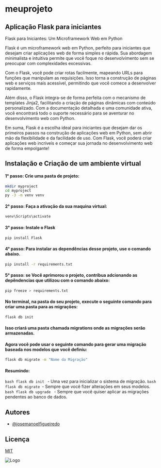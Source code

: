 # meuprojeto
 
## Aplicação Flask para iniciantes

Flask para Iniciantes: Um Microframework Web em Python

Flask é um microframework web em Python, perfeito para iniciantes que desejam criar aplicações web de forma simples e rápida. Sua abordagem minimalista e intuitiva permite que você foque no desenvolvimento sem se preocupar com complexidades excessivas.

Com o Flask, você pode criar rotas facilmente, mapeando URLs para funções que manipulam as requisições. Isso torna a construção de páginas web e serviços mais acessível, permitindo que você comece a desenvolver rapidamente.

Além disso, o Flask integra-se de forma perfeita com o mecanismo de templates Jinja2, facilitando a criação de páginas dinâmicas com conteúdo personalizado. Com a documentação detalhada e uma comunidade ativa, você encontrará todo o suporte necessário para se aventurar no desenvolvimento web com Python.

Em suma, Flask é a escolha ideal para iniciantes que desejam dar os primeiros passos na construção de aplicações web em Python, sem abrir mão da flexibilidade e da facilidade de uso. Com Flask, você poderá criar aplicações web incríveis e começar sua jornada no desenvolvimento web de forma empolgante!
## Instalação e Criação de um ambiente virtual

#### 1° passo: Crie uma pasta de projeto:

```bash
mkdir myproject
cd myproject
py -3 -m venv venv
```

#### 2° passo: Faça a ativação da sua maquina virtual:

```bash
venv\Scripts\activate
```

#### 3° passo: Instale o Flask

```bash
pip install Flask
```

#### 4° passo: Para instalar as dependências desse projeto, use o comando abaixo.

```bash
pip install -r requirements.txt
```

#### 5° passo: se Você aprimorou o projeto, contribua adcionando as depêndencias que utilizou com o comando abaixo:

```bash
pip freeze > requirements.txt
```
#### No terminal, na pasta do seu projeto, execute o seguinte comando para criar uma pasta para as migrações:
```bash
flask db init
```
#### Isso criará uma pasta chamada migrations onde as migrações serão armazenadas.
#### Agora você pode usar o seguinte comando para gerar uma migração baseada nos modelos que você definiu:
```bash
flask db migrate -m "Nome da Migração"
```
#### Resumindo:
```bash flask db init ``` - Uma vez para inicializar o sistema de migração.
```bash flask db migrate ```- Sempre que você fizer alterações em seus modelos.
```bash flask db upgrade ``` - Sempre que você quiser aplicar as migrações pendentes ao banco de dados.




## Autores

- [@josemanoelfigueiredo](https://www.github.com/josemanoelfigueiredo)


## Licença

[MIT](https://choosealicense.com/licenses/mit/)

![Logo](https://flask-ptbr.readthedocs.io/en/latest/_images/logo-full.png)
